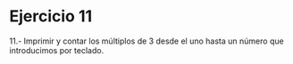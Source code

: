 # Ejercicio 11
11.- Imprimir y contar los múltiplos de 3 desde el uno hasta un número que introducimos por
teclado. 
